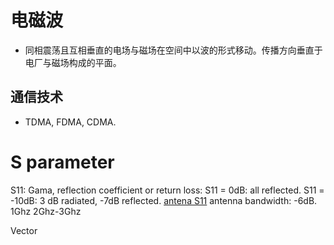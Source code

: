 
# 电磁波
- 同相震荡且互相垂直的电场与磁场在空间中以波的形式移动。传播方向垂直于电厂与磁场构成的平面。
## 通信技术
- TDMA, FDMA, CDMA.
# S parameter
S11: Gama, reflection coefficient or return loss:
S11 = 0dB: all reflected.
S11 = -10dB: 3 dB radiated, -7dB reflected.
[antena S11](./s11.jpg) antenna bandwidth: -6dB. 1Ghz 2Ghz-3Ghz

Vector 